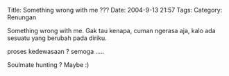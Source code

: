 Title: Something wrong with me ???
Date: 2004-9-13 21:57
Tags: 
Category: Renungan

Something wrong with me.
Gak tau kenapa, cuman ngerasa aja, kalo ada sesuatu yang berubah pada diriku.

proses kedewasaan ? semoga .....

Soulmate hunting ? Maybe :)

